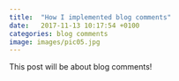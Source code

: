 ```yaml
---
title:  "How I implemented blog comments"
date:   2017-11-13 10:17:54 +0100
categories: blog comments
image: images/pic05.jpg
---
```

This post will be about blog comments!
